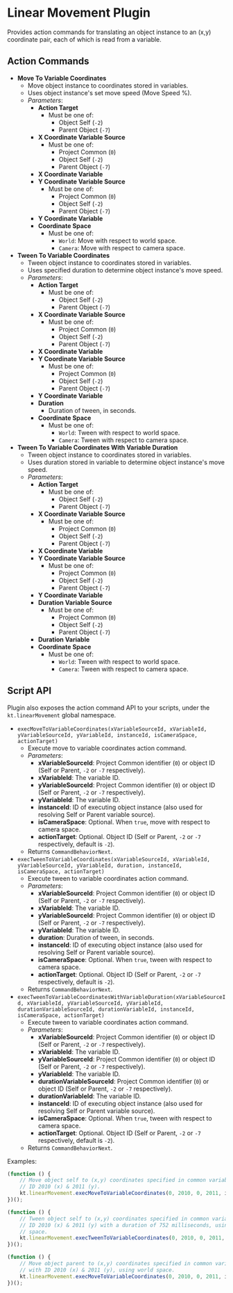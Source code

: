 # Linear Movement Plugin

Provides action commands for translating an object instance to an (x,y) coordinate pair, each of which is read from a variable.

## Action Commands

-   **Move To Variable Coordinates**
    -   Move object instance to coordinates stored in variables.
    -   Uses object instance's set move speed (Move Speed %).
    -   _Parameters_:
        -   **Action Target**
            -   Must be one of:
                -   Object Self (`-2`)
                -   Parent Object (`-7`)
        -   **X Coordinate Variable Source**
            -   Must be one of:
                -   Project Common (`0`)
                -   Object Self (`-2`)
                -   Parent Object (`-7`)
        -   **X Coordinate Variable**
        -   **Y Coordinate Variable Source**
            -   Must be one of:
                -   Project Common (`0`)
                -   Object Self (`-2`)
                -   Parent Object (`-7`)
        -   **Y Coordinate Variable**
        -   **Coordinate Space**
            -   Must be one of:
                -   `World`: Move with respect to world space.
                -   `Camera`: Move with respect to camera space.
-   **Tween To Variable Coordinates**
    -   Tween object instance to coordinates stored in variables.
    -   Uses specified duration to determine object instance's move speed.
    -   _Parameters_:
        -   **Action Target**
            -   Must be one of:
                -   Object Self (`-2`)
                -   Parent Object (`-7`)
        -   **X Coordinate Variable Source**
            -   Must be one of:
                -   Project Common (`0`)
                -   Object Self (`-2`)
                -   Parent Object (`-7`)
        -   **X Coordinate Variable**
        -   **Y Coordinate Variable Source**
            -   Must be one of:
                -   Project Common (`0`)
                -   Object Self (`-2`)
                -   Parent Object (`-7`)
        -   **Y Coordinate Variable**
        -   **Duration**
            -   Duration of tween, in seconds.
        -   **Coordinate Space**
            -   Must be one of:
                -   `World`: Tween with respect to world space.
                -   `Camera`: Tween with respect to camera space.
-   **Tween To Variable Coordinates With Variable Duration**
    -   Tween object instance to coordinates stored in variables.
    -   Uses duration stored in variable to determine object instance's move speed.
    -   _Parameters_:
        -   **Action Target**
            -   Must be one of:
                -   Object Self (`-2`)
                -   Parent Object (`-7`)
        -   **X Coordinate Variable Source**
            -   Must be one of:
                -   Project Common (`0`)
                -   Object Self (`-2`)
                -   Parent Object (`-7`)
        -   **X Coordinate Variable**
        -   **Y Coordinate Variable Source**
            -   Must be one of:
                -   Project Common (`0`)
                -   Object Self (`-2`)
                -   Parent Object (`-7`)
        -   **Y Coordinate Variable**
        -   **Duration Variable Source**
            -   Must be one of:
                -   Project Common (`0`)
                -   Object Self (`-2`)
                -   Parent Object (`-7`)
        -   **Duration Variable**
        -   **Coordinate Space**
            -   Must be one of:
                -   `World`: Tween with respect to world space.
                -   `Camera`: Tween with respect to camera space.

## Script API

Plugin also exposes the action command API to your scripts, under the `kt.linearMovement` global namespace.

-   `execMoveToVariableCoordinates(xVariableSourceId, xVariableId, yVariableSourceId, yVariableId, instanceId, isCameraSpace, actionTarget)`
    -   Execute move to variable coordinates action command.
    -   _Parameters_:
        -   **xVariableSourceId**: Project Common identifier (`0`) or object ID (Self or Parent, `-2` or `-7` respectively).
        -   **xVariableId**: The variable ID.
        -   **yVariableSourceId**: Project Common identifier (`0`) or object ID (Self or Parent, `-2` or `-7` respectively).
        -   **yVariableId**: The variable ID.
        -   **instanceId**: ID of executing object instance (also used for resolving Self or Parent variable source).
        -   **isCameraSpace**: Optional. When `true`, move with respect to camera space.
        -   **actionTarget**: Optional. Object ID (Self or Parent, `-2` or `-7` respectively, default is `-2`).
    -   Returns `CommandBehaviorNext`.
-   `execTweenToVariableCoordinates(xVariableSourceId, xVariableId, yVariableSourceId, yVariableId, duration, instanceId, isCameraSpace, actionTarget)`
    -   Execute tween to variable coordinates action command.
    -   _Parameters_:
        -   **xVariableSourceId**: Project Common identifier (`0`) or object ID (Self or Parent, `-2` or `-7` respectively).
        -   **xVariableId**: The variable ID.
        -   **yVariableSourceId**: Project Common identifier (`0`) or object ID (Self or Parent, `-2` or `-7` respectively).
        -   **yVariableId**: The variable ID.
        -   **duration**: Duration of tween, in seconds.
        -   **instanceId**: ID of executing object instance (also used for resolving Self or Parent variable source).
        -   **isCameraSpace**: Optional. When `true`, tween with respect to camera space.
        -   **actionTarget**: Optional. Object ID (Self or Parent, `-2` or `-7` respectively, default is `-2`).
    -   Returns `CommandBehaviorNext`.
-   `execTweenToVariableCoordinatesWithVariableDuration(xVariableSourceId, xVariableId, yVariableSourceId, yVariableId, durationVariableSourceId, durationVariableId, instanceId, isCameraSpace, actionTarget)`
    -   Execute tween to variable coordinates action command.
    -   _Parameters_:
        -   **xVariableSourceId**: Project Common identifier (`0`) or object ID (Self or Parent, `-2` or `-7` respectively).
        -   **xVariableId**: The variable ID.
        -   **yVariableSourceId**: Project Common identifier (`0`) or object ID (Self or Parent, `-2` or `-7` respectively).
        -   **yVariableId**: The variable ID.
        -   **durationVariableSourceId**: Project Common identifier (`0`) or object ID (Self or Parent, `-2` or `-7` respectively).
        -   **durationVariableId**: The variable ID.
        -   **instanceId**: ID of executing object instance (also used for resolving Self or Parent variable source).
        -   **isCameraSpace**: Optional. When `true`, tween with respect to camera space.
        -   **actionTarget**: Optional. Object ID (Self or Parent, `-2` or `-7` respectively, default is `-2`).
    -   Returns `CommandBehaviorNext`.

Examples:

```javascript
(function () {
    // Move object self to (x,y) coordinates specified in common variables with
    // ID 2010 (x) & 2011 (y).
    kt.linearMovement.execMoveToVariableCoordinates(0, 2010, 0, 2011, instanceId);
})();
```

```javascript
(function () {
    // Tween object self to (x,y) coordinates specified in common variables with
    // ID 2010 (x) & 2011 (y) with a duration of 752 milliseconds, using camera
    // space.
    kt.linearMovement.execTweenToVariableCoordinates(0, 2010, 0, 2011, 0.752, instanceId, true);
})();
```

```javascript
(function () {
    // Move object parent to (x,y) coordinates specified in common variables
    // with ID 2010 (x) & 2011 (y), using world space.
    kt.linearMovement.execMoveToVariableCoordinates(0, 2010, 0, 2011, instanceId, false, -7);
})();
```
